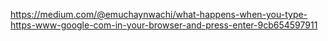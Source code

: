 https://medium.com/@emuchaynwachi/what-happens-when-you-type-https-www-google-com-in-your-browser-and-press-enter-9cb654597911
